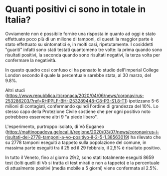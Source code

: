 # Quanti positivi ci sono in totale in Italia?

Ovviamente non è possibile fornire una risposta in quanto ad oggi è stato effettuato poco più di un milione di tamponi, di questi la maggior parte è stato effettuato su sintomatici e, in molti casi, ripetutamente. I cosiddetti "guariti" infatti sono stati testati quantomeno tre volte: la prima quando sono risultati positivi, la seconda quando sono risultati negativi, la terza volta per confermare la negatività.

In questo quadro così confuso ci ha pensato lo studio dell'Imperial College London secondo il quale la percentuale sarebbe stata, al 30 marzo, del 9.8%.



Altri studi (https://www.repubblica.it/cronaca/2020/04/06/news/coronavirus-253286203/?ref=RHPPLF-BH-I253289448-C8-P3-S1.8-T1) ipotizzano 5-6 milioni di contagiati, confermando quindi l'ordine di grandezza del 10%. Lo stesso capo della Protezione Civile sostiene che per ogni positivo noto potrebbero esservene altri 9 "a piede libero".



L'esperimento, purtroppo isolato, di Vò Euganeo (https://mattinopadova.gelocal.it/regione/2020/03/07/news/coronavirus-i-risultati-dei-2778-tamponi-a-vo-positivo-il-2-5-1.38563019) ha rilevato che su 2778 tamponi eseguiti a tappeto sulla popolazione del comune, in massima parte eseguiti tra il 25 ed il 29 febbraio, il 2,5% è risultato positivo.

In tutto il Veneto, fino al giorno 29/2, sono stati totalmente eseguiti 8659 test (tolti quelli di Vò si tratta di test mirati e non a tappeto) e la percentuale di attualmente positivi (media mobile a 5 giorni) viene confermata al 2.5%.

